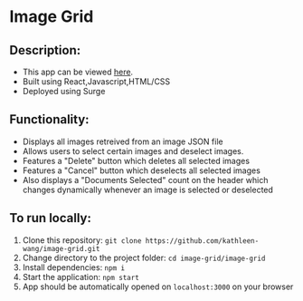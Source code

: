 # Image Grid  

## Description:
- This app can be viewed [here](http://kathleenwang-adobe-image-grid.surge.sh/). 
- Built using React,Javascript,HTML/CSS
- Deployed using Surge 

## Functionality:
  - Displays all images retreived from an image JSON file 
  - Allows users to select certain images and deselect images. 
  - Features a "Delete" button which deletes all selected images
  - Features a "Cancel" button which deselects all selected images
  - Also displays a "Documents Selected" count on the header which changes dynamically whenever an image is selected or deselected

## To run locally: 
1. Clone this repository: `git clone https://github.com/kathleen-wang/image-grid.git` 
2. Change directory to the project folder: `cd image-grid/image-grid`
3. Install dependencies: `npm i` 
4. Start the application: `npm start`
5. App should be automatically opened on `localhost:3000` on your browser 

 
